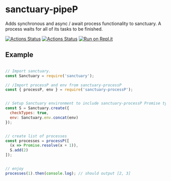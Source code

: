 # sanctuary-pipeP
Adds synchronous and async / await process functionality to sanctuary. A process waits for all of its tasks to be finished.

[![Actions Status](https://github.com/beesperester/sanctuary-processP/workflows/Node.js%20Package/badge.svg?branch=master)](https://github.com/beesperester/sanctuary-processP/actions)
[![Actions Status](https://github.com/beesperester/sanctuary-processP/workflows/Node%20CI/badge.svg?branch=master)](https://github.com/beesperester/sanctuary-processP/actions)
[![Run on Repl.it](https://repl.it/badge/github/beesperester/sanctuary-processP)](https://repl.it/github/beesperester/sanctuary-processP)

## Example
```javascript

// Import sanctuary.
const Sanctuary = require('sanctuary');

// /Import processP and env from sanctuary-processP
const { processP, env } = require('sanctuary-processP');


// Setup Sanctuary environment to include sanctuary-processP Promise type.
const S = Sanctuary.create({
  checkTypes: true,
  env: Sanctuary.env.concat(env)
});


// create list of processes
const processes = processP([
  (x => Promise.resolve(x + 1)),
  S.add(2)
]);


// enjoy
processes(1).then(console.log); // should output [2, 3]
```
